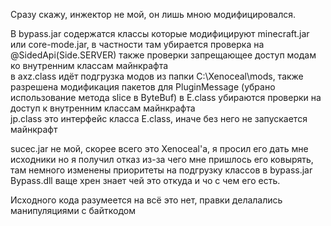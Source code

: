 Сразу скажу, инжектор не мой, он лишь мною модифицировался.

В bypass.jar содержатся классы которые модифицируют minecraft.jar или core-mode.jar, в частности там убирается проверка на @SidedApi(Side.SERVER) также проверки запрещающее доступ модам ко внутренним классам майнкрафта  
в axz.class идёт подгрузка модов из папки C:\Xenoceal\mods, также разрешена модификация пакетов для PluginMessage (убрано использование метода slice в ByteBuf)
в E.class убираются проверки на доступ к внутренним классам майнкрафта   
jp.class это интерфейс класса E.class, иначе без него не запускается майнкрафт

sucec.jar не мой, скорее всего это Xenoceal'а, я просил его дать мне исходники но я получил отказ из-за чего мне пришлось его ковырять, там немного изменены приоритеты на подгрузку классов в bypass.jar   
Bypass.dll ваще хрен знает чей это откуда и чо с чем его есть.

Исходного кода разумеется на всё это нет, правки делалались манипуляциями с байткодом